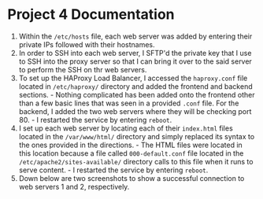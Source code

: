 # Project 4 Documentation
  1. Within the `/etc/hosts` file, each web server was added by entering their private IPs followed with their hostnames.
  2. In order to SSH into each web server, I SFTP'd the private key that I use to SSH into the proxy server so that I can bring it over to the said server to perform the SSH on thr web servers.
  3. To set up the HAProxy Load Balancer, I accessed the `haproxy.conf` file located in `/etc/haproxy/` directory and added the frontend and backend sections.
	- Nothing complicated has been added onto the frontend other than a few basic lines that was seen in a provided `.conf` file. For the backend, I added the two web servers where they will be checking port 80.
	- I restarted the service by entering `reboot`.
  4. I set up each web server by locating each of their `index.html` files located in the `/var/www/html/` directory and simply replaced its syntax to the ones provided in the directions.
	- The HTML files were located in this location because a file called `000-default.conf` file located in the `/etc/apache2/sites-available/` directory calls to this file when it runs to serve content.
	- I restarted the service by entering `reboot`.
  5. Down below are two screenshots to show a successful connection to web servers 1 and 2, respectively.


